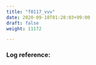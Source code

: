 ```yaml
---
title: "f0117_vvv"
date: 2020-09-18T01:28:03+99:00
draft: false
weight: 11172

---
```


### Log reference: <no value>

```
